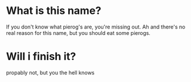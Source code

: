 # What is this name?

If you don't know what pierog's are, you're missing out. Ah and there's no real reason for this name, but you should eat some pierogs.

# Will i finish it?

propably not, but you the hell knows
